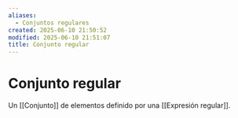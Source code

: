 ```yaml
---
aliases:
  - Conjuntos regulares
created: 2025-06-10 21:50:52
modified: 2025-06-10 21:51:07
title: Conjunto regular
---
```


# Conjunto regular

Un [[Conjunto]] de elementos definido por una [[Expresión regular]].
